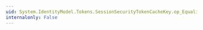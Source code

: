 ```yaml
---
uid: System.IdentityModel.Tokens.SessionSecurityTokenCacheKey.op_Equality(System.IdentityModel.Tokens.SessionSecurityTokenCacheKey,System.IdentityModel.Tokens.SessionSecurityTokenCacheKey)
internalonly: False
---
```

